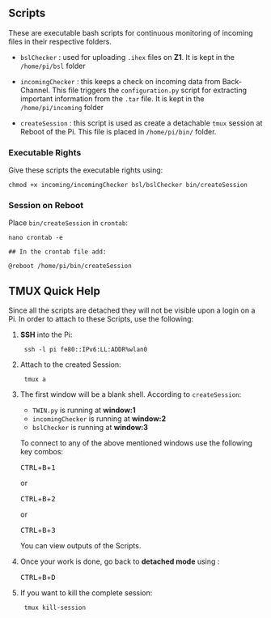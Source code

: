## Scripts

These are executable bash scripts for continuous monitoring of incoming files in their
respective folders.

* `bslChecker` : used for uploading `.ihex` files on __Z1__. It is kept in the `/home/pi/bsl` folder

* `incomingChecker` : this keeps a check on incoming data from Back-Channel. This file triggers the 
`configuration.py` script for extracting important information from the `.tar` file. It is kept in the
`/home/pi/incoming` folder

* `createSession` : this script is used as create a detachable `tmux` session at Reboot of the Pi. This file is placed in `/home/pi/bin/` folder.

### Executable Rights

Give these scripts the executable rights using:

	chmod +x incoming/incomingChecker bsl/bslChecker bin/createSession

### Session on Reboot

Place `bin/createSession` in `crontab`:

	nano crontab -e

	## In the crontab file add:

	@reboot /home/pi/bin/createSession

## TMUX Quick Help

Since all the scripts are detached they will not be visible upon a login on a Pi. In order to
attach to these Scripts, use the following:

1. __SSH__ into the Pi:

		ssh -l pi fe80::IPv6:LL:ADDR%wlan0

2. Attach to the created Session:

		tmux a

3. The first window will be a blank shell. According to `createSession`:
	* `TWIN.py` is running at __window:1__
	* `incomingChecker` is running at __window:2__
	* `bslChecker` is running at __window:3__

	To connect to any of the above mentioned windows use the following key combos:

	<kbd>CTRL</kbd>+<kbd>B</kbd>+<kbd>1</kbd>

	or

	<kbd>CTRL</kbd>+<kbd>B</kbd>+<kbd>2</kbd>

	or

	<kbd>CTRL</kbd>+<kbd>B</kbd>+<kbd>3</kbd>

	You can view outputs of the Scripts.

4. Once your work is done, go back to __detached mode__ using :

	<kbd>CTRL</kbd>+<kbd>B</kbd>+<kbd>D</kbd>

5. If you want to kill the complete session:
	
		tmux kill-session
